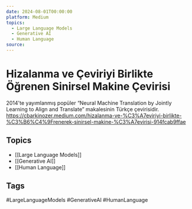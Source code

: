 ```yaml
---
date: 2024-08-01T00:00:00
platform: Medium
topics:
  - Large Language Models
  - Generative AI
  - Human Language
source: 
---
```

# Hizalanma ve Çeviriyi Birlikte Öğrenen Sinirsel Makine Çevirisi

2014'te yayımlanmış popüler “Neural Machine Translation by Jointly Learning to Align and Translate” makalesinin Türkçe çevirisidir. https://cbarkinozer.medium.com/hizalanma-ve-%C3%A7eviriyi-birlikte-%C3%B6%C4%9Frenerek-sinirsel-makine-%C3%A7evirisi-914fcab9ffae

## Topics
- [[Large Language Models]]
- [[Generative AI]]
- [[Human Language]]

## Tags
#LargeLanguageModels #GenerativeAI #HumanLanguage